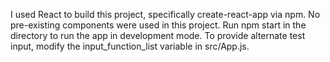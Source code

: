 I used React to build this project, specifically create-react-app via npm.
No pre-existing components were used in this project.
Run npm start in the directory to run the app in development mode.
To provide alternate test input, modify the input_function_list variable in src/App.js.